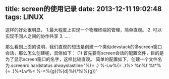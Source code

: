 title: screen的使用记录
date: 2013-12-11 19:02:48
tags: LINUX
---


	

这样的好处很明显，
1.最大程度上实现一个物理终端的管理，简单直观。
2. 可以实现不同人之间的协作共享
3. ....


那么看到上面的说明，我们直观的想法是创建一个类似devstack的多screen窗口会话，那么怎么创建呢，具体如下：
(1) 首先要有screen会话的配置文件，目的是为了显示screen窗口的名字，这样比较直观。
简单的配置如下，创建一个文件名为.screenrc
hardstatus alwayslastline '%{= .} %-Lw%{= .}%> %n%f %t*%{= .}%+Lw%< %-=%{g}(%{d}%H/%l%{g})'
	
		 
	


		 
	